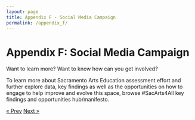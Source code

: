```yaml
---
layout: page
title: Appendix F - Social Media Campaign
permalink: /appendix_f/
---
```


# Appendix F: Social Media Campaign

Want to learn more? Want to know how can you get involved?

To learn more about Sacramento Arts Education assessment effort and further explore data,
key findings as well as the opportunities on how to engage to help improve and evolve this
space, browse #SacArts4All key findings and opportunities hub/manifesto.


<!-- Pagination -->
<div class="pagination">
  <a class="pagination-item older" href="{{ site.baseurl }}/appendix_d">&laquo; Prev</a>
  <a class="pagination-item newer" href="{{ site.baseurl }}/index">Next &raquo;</a>
</div>
